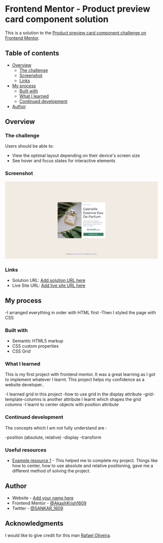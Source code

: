 # Frontend Mentor - Product preview card component solution

This is a solution to the [Product preview card component challenge on Frontend Mentor](https://www.frontendmentor.io/challenges/product-preview-card-component-GO7UmttRfa). 

## Table of contents

- [Overview](#overview)
  - [The challenge](#the-challenge)
  - [Screenshot](#screenshot)
  - [Links](#links)
- [My process](#my-process)
  - [Built with](#built-with)
  - [What I learned](#what-i-learned)
  - [Continued development](#continued-development)
- [Author](#author)




## Overview

### The challenge

Users should be able to:

- View the optimal layout depending on their device's screen size
- See hover and focus states for interactive elements

### Screenshot

![](images/Screenshot.jpeg)

### Links

- Solution URL: [Add solution URL here](https://your-solution-url.com)
- Live Site URL: [Add live site URL here](https://your-live-site-url.com)

## My process
 -I arranged everything in order with HTML first
 -Then I styled the page with CSS
 
### Built with

- Semantic HTML5 markup
- CSS custom properties
- CSS Grid

### What I learned
 This is my first project with frontend mentor. It was a great learning as I got to implement whatever I learnt. This project helps my confidence as a website developer..
 
 -I learned grid in this project
 -how to use grid in the display attribute
 -grid-template-columns is another attribute I learnt which shapes the grid columns
 -I learnt to center objects with position attribute
 
### Continued development
The concepts which I am not fully understand are :

-position (absolute, relative)
-display 
-transform

### Useful resources

- [Example resource 1](https://github.com/orafaeloliveira/product-preview-card-component-main) - This helped me to complete my project. Things like how to center, how to use absolute and relative positioning, gave me a different method of solving the project.

## Author

- Website - [Add your name here](https://www.your-site.com)
- Frontend Mentor - [@AkashKrish1609](https://www.frontendmentor.io/profile/AkashKrish1609)
- Twitter - [@SANKAR_1609](https://twitter.com/SANKAR_1609)

## Acknowledgments
I would like to give credit for this man [Rafael Oliveira](https://github.com/orafaeloliveira).
